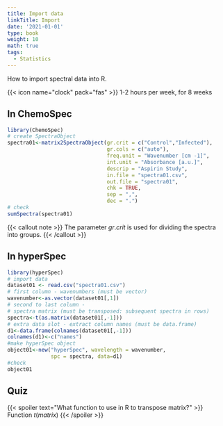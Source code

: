 ```yaml
---
title: Import data
linkTitle: Import
date: '2021-01-01'
type: book
weight: 10
math: true
tags:
  - Statistics
---
```


How to import spectral data into R.

<!--more-->

{{< icon name="clock" pack="fas" >}} 1-2 hours per week, for 8 weeks

## In ChemoSpec

```r
library(ChemoSpec)
# create SpectraObject
spectra01<-matrix2SpectraObject(gr.crit = c("Control","Infected"),
                                gr.cols = c("auto"),
                                freq.unit = "Wavenumber [cm -1]",
                                int.unit = "Absorbance [a.u.]",
                                descrip = "Aspirin Study",
                                in.file = "spectra01.csv",
                                out.file = "spectra01",
                                chk = TRUE,
                                sep = ",",
                                dec = ".")
# check
sumSpectra(spectra01)
```

{{< callout note >}}
The parameter $gr.crit$ is used for dividing the spectra into groups.
{{< /callout >}}



## In hyperSpec

```r
library(hyperSpec)
# import data
dataset01 <- read.csv("spectra01.csv")
# first column - wavenumbers (must be vector)
wavenumber<-as.vector(dataset01[,1])
# second to last column - 
# spectra matrix (must be transposed: subsequent spectra in rows)
spectra<-t(as.matrix(dataset01[,-1]))
# extra data slot - extract column names (must be data.frame)
d1<-data.frame(colnames(dataset01[,-1]))
colnames(d1)<-c("names")
#make hyperSpec object
object01<-new("hyperSpec", wavelength = wavenumber,
              spc = spectra, data=d1)
#check
object01
```


## Quiz

{{< spoiler text="What function to use in R to transpose matrix?" >}}
Function $t(matrix)$
{{< /spoiler >}}

